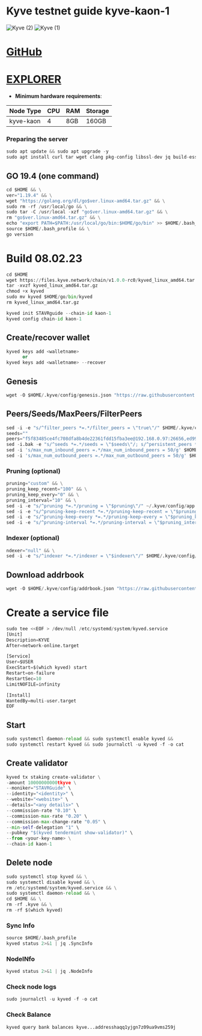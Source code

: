 # Kyve testnet guide kyve-kaon-1
![Kyve (2)](https://user-images.githubusercontent.com/44331529/180600823-b7f4a17d-c213-49b5-a1b9-cbe2e3b630e2.png)
![Kyve (1)](https://user-images.githubusercontent.com/44331529/180600827-c8beffd5-dcb3-4ded-a9d6-8f9aa6c0859f.png)

[GitHub](https://github.com/KYVENetwork/networks/tree/main/kaon-1)
=

[EXPLORER](https://explorer.stavr.tech/kyve-kaon/staking)
=
- **Minimum hardware requirements**:

| Node Type |CPU | RAM  | Storage  | 
|-----------|----|------|----------|
| kyve-kaon |   4| 8GB  | 160GB    |

### Preparing the server
```python
sudo apt update && sudo apt upgrade -y
sudo apt install curl tar wget clang pkg-config libssl-dev jq build-essential bsdmainutils git make ncdu gcc git jq chrony liblz4-tool -y
```
## GO 19.4 (one command)
```python
cd $HOME && \
ver="1.19.4" && \
wget "https://golang.org/dl/go$ver.linux-amd64.tar.gz" && \
sudo rm -rf /usr/local/go && \
sudo tar -C /usr/local -xzf "go$ver.linux-amd64.tar.gz" && \
rm "go$ver.linux-amd64.tar.gz" && \
echo "export PATH=$PATH:/usr/local/go/bin:$HOME/go/bin" >> $HOME/.bash_profile && \
source $HOME/.bash_profile && \
go version
```

# Build 08.02.23
```python
cd $HOME
wget https://files.kyve.network/chain/v1.0.0-rc0/kyved_linux_amd64.tar.gz
tar -xvzf kyved_linux_amd64.tar.gz
chmod +x kyved
sudo mv kyved $HOME/go/bin/kyved
rm kyved_linux_amd64.tar.gz
```

```python
kyved init STAVRguide --chain-id kaon-1
kyved config chain-id kaon-1
```

## Create/recover wallet
```python
kyved keys add <walletname>
      or
kyved keys add <walletname> --recover
```

## Genesis
```python
wget -O $HOME/.kyve/config/genesis.json "https://raw.githubusercontent.com/obajay/nodes-Guides/main/Kyve/Kaon/genesis.json"
```

## Peers/Seeds/MaxPeers/FilterPeers
```python
sed -i -e "s/^filter_peers *=.*/filter_peers = \"true\"/" $HOME/.kyve/config/config.toml
seeds=""
peers="f5f83485ce4fc708dfa8b4de22361fdd15fba3ee@192.168.0.97:26656,ed9989e0b003b24f3d38d060017b73af5c61b18c@192.168.1.118:26656,78d76da232b5a9a5648baa20b7bd95d7c7b9d249@142.93.161.118:26656,61909d4ad9fac1890d69b93612e7a4177c8d1104@192.168.1.177:26656,aaa8a6f7eab9d20e87bcc01ddd53616cbd203c36@136.243.88.91:26656"
sed -i.bak -e "s/^seeds *=.*/seeds = \"$seeds\"/; s/^persistent_peers *=.*/persistent_peers = \"$peers\"/" ~/.kyve/config/config.toml
sed -i 's/max_num_inbound_peers =.*/max_num_inbound_peers = 50/g' $HOME/.kyve/config/config.toml
sed -i 's/max_num_outbound_peers =.*/max_num_outbound_peers = 50/g' $HOME/.kyve/config/config.toml
```

### Pruning (optional)
```python
pruning="custom" && \
pruning_keep_recent="100" && \
pruning_keep_every="0" && \
pruning_interval="10" && \
sed -i -e "s/^pruning *=.*/pruning = \"$pruning\"/" ~/.kyve/config/app.toml && \
sed -i -e "s/^pruning-keep-recent *=.*/pruning-keep-recent = \"$pruning_keep_recent\"/" ~/.kyve/config/app.toml && \
sed -i -e "s/^pruning-keep-every *=.*/pruning-keep-every = \"$pruning_keep_every\"/" ~/.kyve/config/app.toml && \
sed -i -e "s/^pruning-interval *=.*/pruning-interval = \"$pruning_interval\"/" ~/.kyve/config/app.toml
```
### Indexer (optional)
```python
ndexer="null" && \
sed -i -e "s/^indexer *=.*/indexer = \"$indexer\"/" $HOME/.kyve/config/config.toml
```

## Download addrbook
```python
wget -O $HOME/.kyve/config/addrbook.json "https://raw.githubusercontent.com/obajay/nodes-Guides/main/Kyve/Kaon/addrbook.json"
```



# Create a service file
```python
sudo tee <<EOF > /dev/null /etc/systemd/system/kyved.service
[Unit]
Description=KYVE
After=network-online.target

[Service]
User=$USER
ExecStart=$(which kyved) start
Restart=on-failure
RestartSec=10
LimitNOFILE=infinity

[Install]
WantedBy=multi-user.target
EOF
```

## Start
```python
sudo systemctl daemon-reload && sudo systemctl enable kyved && 
sudo systemctl restart kyved && sudo journalctl -u kyved -f -o cat
```
## Create validator
```python
kyved tx staking create-validator \
-amount 10000000000tkyve \
--moniker="STAVRGuide" \
--identity="<identity>" \
--website="<website>" \
--details="<any details>" \
--commission-rate "0.10" \
--commission-max-rate "0.20" \
--commission-max-change-rate "0.05" \
--min-self-delegation "1" \
--pubkey "$(kyved tendermint show-validator)" \
--from <your-key-name> \
--chain-id kaon-1
```

## Delete node
```python
sudo systemctl stop kyved && \
sudo systemctl disable kyved && \
rm /etc/systemd/system/kyved.service && \
sudo systemctl daemon-reload && \
cd $HOME && \
rm -rf .kyve && \
rm -rf $(which kyved)
```

### Sync Info
```python
source $HOME/.bash_profile
kyved status 2>&1 | jq .SyncInfo
```
### NodeINfo
```python
kyved status 2>&1 | jq .NodeInfo
```
### Check node logs
```python
sudo journalctl -u kyved -f -o cat
```
### Check Balance
```python
kyved query bank balances kyve...addresshaqq1yjgn7z09ua9vms259j
```
